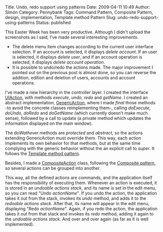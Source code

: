 Title: Undo, redo support using patterns
Date: 2009-04-11 10:49
Author: Simón
Category: Pennybank
Tags: Command Pattern, Composite Pattern, design, implementation, Template method Pattern
Slug: undo-redo-support-using-patterns
Status: published

This Easter Week has been very productive. Although I didn't upload the
screenshots as I said, I've made several interesting improvements.

-   The delete menu item changes according to the current user interface
    selection. If an account is selected, it displays *delete account*.
    If an user is selected, it displays *delete user*, and if an account
    operation is selected, it displays *delete account operation*.
-   It is possible to undo/redo the actions made. The major improvement
    I pointed out on the previous post is almost done, so you can
    reverse the addition, edition and deletion of users, accounts and
    account operations.

I've made a new hierarchy in the controller layer. I created the
interface
[UIAction](http://code.google.com/p/pennybank/source/browse/trunk/src/main/java/com/googlecode/pennybank/swing/controller/actions/UIAction.java "UIAction.java"),
with methods *execute*, *undo*, *redo* and *getName*. I created an
abstract implementation,
[GenericAction](http://code.google.com/p/pennybank/source/browse/trunk/src/main/java/com/googlecode/pennybank/swing/controller/actions/GenericAction.java "GenericAction.java"),
where I made *final* those methods -to avoid the concrete classes
reimplementing them-, calling *doExecute*, *doUndo,* *doRedo* and
*doGetName* (which currently doesn't make much sense), followed by a
call to update (a private method which updates the information displayed
on the main window).

The do*Wathever* methods are *protected* and *abstract*, so the actions
extending GenericAction must override them. This way, each action
implements its own behavior for that methods, but at the same time
complying with the generic behavior without the an explicit call to
*super*. It follows the [Template method
pattern](http://en.wikipedia.org/wiki/Template_method_pattern "Template method pattern").

Besides, I made a
[CompositeAction](http://code.google.com/p/pennybank/source/browse/trunk/src/main/java/com/googlecode/pennybank/swing/controller/actions/CompositeAction.java "CompositeAction.java")
class, following the [Composite
pattern](http://en.wikipedia.org/wiki/Composite_pattern "Composite pattern"),
so several actions can be grouped into another.

This way, all the defined actions are commands, and the application
itself has the responsibility of executing them. Whenever an action is
executed, it is stored in an *undoable actions stack*, and its name is
set in the edit menu, so you can read "Undo *actionName*". If you undo
the action, the application takes it out from the stack, invokes its
*undo* method, and adds it to the *redoable actions stack*. After that,
its name will appear in the edit menu, displaying "Redo *actionName*".
Again, if you redo the action, the application takes it out from that
stack and invokes its *redo* method, adding it again to the *undoable
actions stack*. And over and over again (as far as it is well
implemented).
